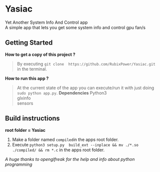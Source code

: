 # Yasiac
Yet Another System Info And Control app                                                                                         
A simple app that lets you get some system info and control gpu fan/s                                                                                                                                                                                                                                                                                                       

## Getting Started
**How to get a copy of this project ?**                                                                                       
>By executing ```git clone  https://github.com/RubixPower/Yasiac.git``` in the terminal.    
                                                                                                                                                          
**How to run this app ?**                                                                                                       
>At the current state of the app you can execute/run it with just doing ```sudo python app.py```.
**Dependencies**
>Python3                                                                                                                                                                                                                                                                                                                                                                                                                        
>glxinfo                                                                                                                                                                                                                                                                                                                                                                                                                        
>sensors 
##  Build instructions
**root folder = Yasiac**
1. Make a folder named `compiled`in the apps root folder. 
2. Execute ``python3 setup.py  build_ext --inplace && mv ./*.so ./compiled/ && rm *.c`` in the apps root folder. 
                                                                                                                                          
                                                                                                                                                            
                                                                                                                                                            
                                                                                                                                          
*A huge thanks to openglfreak for the help and info about python programming*
